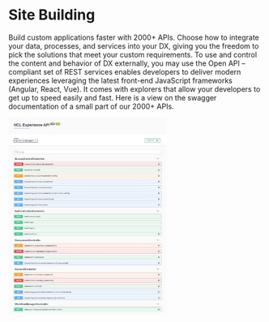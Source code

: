 # Site Building

Build custom applications faster with 2000+ APIs. Choose how to integrate your data, processes, and services into your DX, giving you the freedom to pick the solutions that meet your custom requirements.
To use and control the content and behavior of DX externally, you may use the Open API – compliant set of REST services enables developers to deliver modern experiences leveraging the latest front-end JavaScript frameworks (Angular, React, Vue). It comes with explorers that allow your developers to get up to speed easily and fast. Here is a view on the swagger documentation of a small part of our 2000+ APIs.

![Experience API](assets/experience_api.jpg)